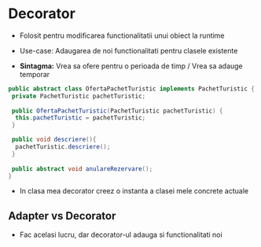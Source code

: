 # Decorator

- Folosit pentru modificarea functionalitatii unui obiect la runtime

- Use-case: Adaugarea de noi functionalitati pentru clasele existente

- **Sintagma:** Vrea sa ofere pentru o perioada de timp / Vrea sa adauge temporar

```java
public abstract class OfertaPachetTuristic implements PachetTuristic {
 private PachetTuristic pachetTuristic;
 
 public OfertaPachetTuristic(PachetTuristic pachetTuristic) {
  this.pachetTuristic = pachetTuristic;
 }

 public void descriere(){
  pachetTuristic.descriere();
 }
 
 public abstract void anulareRezervare();
}
```

- In clasa mea decorator creez o instanta a clasei mele concrete actuale

## Adapter vs Decorator

- Fac acelasi lucru, dar decorator-ul adauga si functionalitati noi
